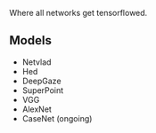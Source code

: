 Where all networks get tensorflowed.

## Models
- Netvlad 
- Hed
- DeepGaze
- SuperPoint
- VGG
- AlexNet
- CaseNet (ongoing)
